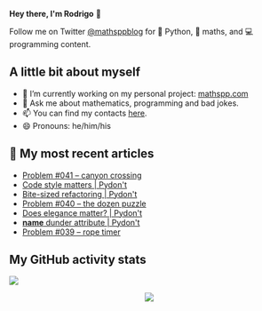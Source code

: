 **Hey there, I'm Rodrigo** 👋

Follow me on Twitter [@mathsppblog][twitter] for 🐍 Python, 🧠 maths, and 💻 programming content.


## A little bit about myself

- 🔭 I’m currently working on my personal project: [mathspp.com](https://mathspp.com)
- 💬 Ask me about mathematics, programming and bad jokes.
- 📫 You can find my contacts [here](https://mathspp.com/about#contacts).
- 😄 Pronouns: he/him/his


## 📖 My most recent articles

<!-- BLOG-POST-LIST:START -->
- [Problem #041 – canyon crossing](https://mathspp.com/blog/problems/canyon-crossing)
- [Code style matters | Pydon't](https://mathspp.com/blog/pydonts/code-style-matters)
- [Bite-sized refactoring | Pydon't](https://mathspp.com/blog/pydonts/bite-sized-refactoring)
- [Problem #040 – the dozen puzzle](https://mathspp.com/blog/problems/the-dozen-puzzle)
- [Does elegance matter? | Pydon't](https://mathspp.com/blog/pydonts/does-elegance-matter)
- [__name__ dunder attribute | Pydon't](https://mathspp.com/blog/pydonts/name-dunder-attribute)
- [Problem #039 – rope timer](https://mathspp.com/blog/problems/rope-timer)
<!-- BLOG-POST-LIST:END -->


##  My GitHub activity stats

![](https://github-readme-stats.vercel.app/api?username=RojerGS&hide=stars&count_private=true&show_icons=true)

<p align='center'><img src='https://visitor-badge.laobi.icu/badge?page_id=RojerGS'></p>

[twitter]: https://twitter.com/mathsppblog
